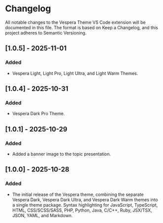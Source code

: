 # Changelog

All notable changes to the Vespera Theme VS Code extension will be documented in this file.
The format is based on Keep a Changelog, and this project adheres to Semantic Versioning.
<br>

## [1.0.5] - 2025-11-01

### Added

- Vespera Light, Light Pro, Light Ultra, and Light Warm Themes.

## [1.0.4] - 2025-10-31

### Added

- Vespera Dark Pro Theme.

## [1.0.1] - 2025-10-29

### Added

- Added a banner image to the topic presentation.


## [1.0.0] - 2025-10-28

### Added
- The initial release of the Vespera theme, combining the separate Vespera Dark, Vespera Dark Ultra, and Vespera Dark Warm themes into a single theme package. Syntax highlighting for JavaScript, TypeScript, HTML, CSS/SCSS/SASS, PHP, Python, Java, C/C++, Ruby, JSX/TSX, JSON, YAML, and Markdown.


